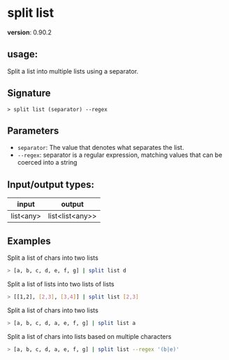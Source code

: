 # split list

**version**: 0.90.2

## **usage**:

Split a list into multiple lists using a separator.

## Signature

`> split list (separator) --regex`

## Parameters

- `separator`: The value that denotes what separates the list.
- `--regex`: separator is a regular expression, matching values that can be coerced into a string

## Input/output types:

| input       | output              |
| ----------- | ------------------- |
| list\<any\> | list\<list\<any\>\> |

## Examples

Split a list of chars into two lists

```bash
> [a, b, c, d, e, f, g] | split list d
```

Split a list of lists into two lists of lists

```bash
> [[1,2], [2,3], [3,4]] | split list [2,3]
```

Split a list of chars into two lists

```bash
> [a, b, c, d, a, e, f, g] | split list a
```

Split a list of chars into lists based on multiple characters

```bash
> [a, b, c, d, a, e, f, g] | split list --regex '(b|e)'
```
